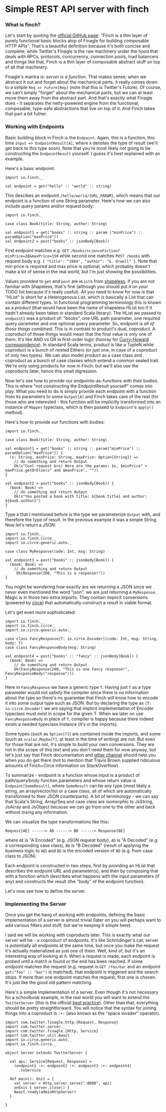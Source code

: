 # Simple REST API server with finch

### What is finch?

Let's start by quoting the [official GitHub page](https://github.com/finagle/finch): "Finch is a thin layer of purely functional basic blocks atop of Finagle for building composable HTTP APIs". That's a beautiful definition because it's both concise and complete; while Twitter's Finagle is the raw machinery under the hood that deals with RPCs, protocols, concurrency, connection pools, load balancers and things like that, Finch is a thin layer of composable abstract stuff on top of all that machinery.

Finagle's mantra is: *server is a function*. That makes sense; when we abstract it out and forget about the mechanical parts, it really comes down to a simple `Req => Future[Rep]` (note that this is Twitter's Future). Of course, we can't simply "forget" about the mechanical parts, but we can at least move them away from the abstract part. And that's exactly what Finagle does - it separates the netty-powered engine from the functional, composable, type-safe abstractions that live on top of it. And Finch takes that part a bit futher.

### Working with Endpoints

Basic building block in Finch is the `Endpoint`. Again, this is a function, this time `Input => EndpointResult[A]`, where `A` denotes the type of result (we'll get back to this type soon). Note that you're most likely not going to be constructing the `EndpointResult` yourself. I guess it's best explained with an example. 

Here's a basic endpoint:

    import io.finch._
    
    val endpoint = get("hello" :: "world" :: string)
    
This descibes an endpoint `/hello/world/{URL_PARAM}`, which means that our endpoint is a function of one String parameter. Here's how we can also include query params and/or request body:

    import io.finch._
    
    case class Book(title: String, author: String)
    
    val endpoint1 = get("books" :: string :: param ("minPrice") :: paramOption("maxPrice"))
    val endpoint2 = post("books" :: jsonBody[Book])

First endpoint matches e.g. `GET /books/scienceFiction?minPrice=20&maxPrice=150` while second one matches `POST /books` with request body e.g. `{ "title": "1984", "author": "G. Orwell" }`. Note that min price is required and max price is optional, which probably doesn't make a lot of sense in the real world, but I'm just showing the possibilities.

Values provided to `get` and `post` are `HList`s from [shapeless](https://github.com/milessabin/shapeless). If you are not familiar with Shapeless, that's fine (although you should put it on your TODO list because it's really useful). All you need to know for now is that "HList" is short for a Heterogenous List, which is basically a List that can contain different types. In functional programming terminology this is known as a *product* (that would have been the name of shapeless HList too if it hadn't already been taken in standard Scala library). The HList we passed to `endpoint1` was a product of: "books", one URL path parameter, one required query parameter and one optional query parameter. So, endpoint is *all of those things combined*. This is in contrast to product's dual, *coproduct*. A coproduct of those things would mean that the final value is only one of them. It's like AND vs OR in first-order logic (hooray for [Curry-Howard correspondence](https://en.wikipedia.org/wiki/Curry%E2%80%93Howard_correspondence)). In standard Scala terms, product is like a TupleN while coproduct is a bunch of nested Eithers (or just one, in case of a coproduct of only two types). We can also model product as a case class and coproduct as a bunch of case classes which extend a common sealed trait. We're only using products for now in Finch, but we'll also use the coproducts later, hence this small digression.

Now let's see how to provide our endpoints-as-functions with their bodies. This is where "not constructing the EndpointResult yourself" comes into play. What you need to do is simply provide each endpoint with a function from its parameters to some `Output[A]` and Finch takes care of the rest (for those who are interested - this function will be implicitly transformed into an instance of `Mapper` typeclass, which is then passed to `Endpoint`'s `apply()` method).

Here's how to provide our functions with bodies:

    import io.finch._
    
    case class Book(title: String, author: String)
    
    val endpoint1 = get("books" :: string :: param("minPrice") :: paramOption("maxPrice")) { 
      (s: String, minPrice: String, maxPrice: Option[String]) =>  
        // do something and return Output
        Ok(s"Cool request bro! Here are the params: $s, $minPrice" + maxPrice.getOrElse(s" and $maxPrice", ""))
    }
    
    val endpoint2 = post("books" :: jsonBody[Book]) {
      (book: Book) => 
        // do something and return Output
        Ok(s"You posted a book with title: ${book.title} and author: ${book.author}")
    }
    
Type `A` that I mentioned before is the type we parameterize `Output` with, and therefore the type of result. In the previous example it was a simple String. Now let's return a JSON:

    import io.finch._
    import io.finch.circe._
    import io.circe.generic.auto._

    case class MyResponse(code: Int, msg: String)

    val endpoint3 = post("books" :: jsonBody[Book]) {
      (book: Book) => 
        // do something and return Output
         Ok(Response(200, "This is a response!"))
    }
    
You might be wondering how exactly are we returning a JSON since we never even mentioned the word "json", we are just returning a `MyResponse`. Magic is in those two extra imports. They contain implicit conversions (powered by [circe](https://github.com/circe/circe)) that automatically construct a result in viable format. 

Let's get even more sophisticated:

    import io.finch._
    import io.finch.circe._
    import io.circe.generic.auto._

    case class FancyResponse[T: io.circe.Encoder](code: Int, msg: String, body: T)
    case class FancyResponseBody(msg: String)

    val endpoint4 = post("books" :: "fancy" :: jsonBody[Book]) {
      (book: Book) =>
        // do something and return Output
        Ok(FancyResponse(200, "This is one fancy response!", FancyResponseBody("response")))
    }

Here in `FancyResponse` we have a generic type `T`. Having just `T` as a type parameter would not satisfy the compiler since there is no information about the type so there's no guarantee that Finch will know how to encode it into some output type such as JSON. But by declaring the type as `[T: io.circe.Encoder]` we are saying that implicit implementation of Encoder typeclass must exist in scope for the given T. When we later on use `FancyResponseBody` in place of `T`, compiler is happy because there indeed exists a needed typeclass instance (it's in the imports). 

Some types (such as `Option[T]`) are contained inside the imports, and some (such as `scalaz.Maybe[T]`, at least in the time of writing) are not. But even for those that are not, it's simple to build your own conversions. They are not in the scope of this text and you don't need them for now anyway, but let's just say that Finch documentation and [gitter channel](https://gitter.im/finagle/finch) should help you when you do get there (not to mention that Travis Brown supplied ridiculous amounts of Finch+Circe information on StackOverflow).

To summarize - endpoint is a function whose input is a product of path/query/body function parameters and whose return value is `Endpoint[SomeResult]`, where `SomeResult` can be any type (most likely a string, an array/vector/list or a case class, all of which are automatically transformed to their JSON counterparts). A bit of terminology - we can say that Scala's String, Array/Seq and case class are *isomorphic* to JsString, JsArray and JsObject because we can go from one to the other and back without losing any information. 

We can visualize the type transformations like this:

    Request[AE] ------> AD ------> BD ------> Response[BE]

where `AE` is "A Encoded" (e.g. JSON request body), `AD` is "A Decoded" (e.g. a corresponding case class), `BD` is "B Decoded" (result of applying the business logic to `AD`) and `BE` is the encoded version of `BD` (e.g. from case class to JSON).

Each endpoint is constructed in two steps, first by providing an HList that describes the endpoint URL and parameter(s), and then by composing that with a function which describes what happens with the input parameters (if any) and constructs the result (the "body" of the endpoint function). 

Let's now see how to define the server.

### Implementing the Server

Once you get the hang of working with endpoints, defining the basic implementation of a server is almost trivial (later on you will perhaps want to add various filters and stuff, but we're keeping it simple here).

I said we will be working with coproducts later. This is exactly what our server will be - a coproduct of endpoints. It's like Schrödinger's cat; server is potentially all endpoints at the same time, but once you make the request it's actually materialized as just one of them. Well, kind of, but it's an interesting way of looking at it. When a request is made, each endpoint is probed until a match is found or the end has been reached. If some endpoint matches the request (e.g. request is `GET /foo/bar` and an endpoint `get("foo" :: "bar")` is matched), that endpoint is triggered and the search stops. If more than one endpoint matches the request, first one is chosen. It's just like the good old pattern matching.

Here's a simple implementation of a server. Even though it's not necessary for a schoolbook example, in the real world you will want to extend the `TwitterServer` (this is the official [best practice](https://finagle.github.io/finch/best-practices.html#use-twitterserver)). Other than that, everything should be pretty straightforward. You will notice that the syntax for joining things into a coproduct is `:+:` (also known as the "space invader" operator).

    import com.twitter.finagle.http.{Request, Response}
    import com.twitter.server._
    import com.twitter.finagle.{Http, Service}
    import com.twitter.util.Await
    import io.circe.generic.auto._
    import io.finch.circe._

    object Server extends TwitterServer {

      val api: Service[Request, Response] =
        (endpoint1 :+: endpoint2 :+: endpoint3 :+: endpoint4)
          .toService

      def main(): Unit = {
        val server = Http.server.serve(":8080", api)
        onExit { server.close() }
        Await.ready(adminHttpServer)
      }
      
    }
    



